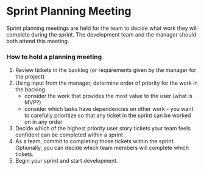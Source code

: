 # Sprint Planning Meeting

Sprint planning meetings are held for the team to decide what work they will complete during the sprint. The development team and the manager should both attend this meeting.

### How to hold a planning meeting

1. Review tickets in the backlog (or requirements given by the manager for the project)
1. Using input from the manager, determine order of priority for the work in the backlog
    * consider the work that provides the most value to the user (what is MVP?)
    * consider which tasks have dependencies on other work - you want to carefully prioritize so that any ticket in the sprint can be worked on in any order 
1. Decide which of the highest priority user story tickets your team feels confident can be completed within a sprint
1. As a team, commit to completing those tickets within the sprint. Optionally, you can decide which team members will complete which tickets.
1. Begin your sprint and start development.